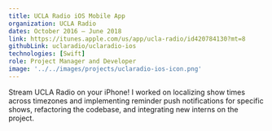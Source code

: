 ```yaml
---
title: UCLA Radio iOS Mobile App
organization: UCLA Radio
dates: October 2016 – June 2018
link: https://itunes.apple.com/us/app/ucla-radio/id420784130?mt=8
githubLink: uclaradio/uclaradio-ios
technologies: [Swift]
role: Project Manager and Developer
image: '../../images/projects/uclaradio-ios-icon.png'
---
```


Stream UCLA Radio on your iPhone! I worked on localizing show times across timezones and implementing reminder push notifications for specific shows, refactoring the codebase, and integrating new interns on the project.
